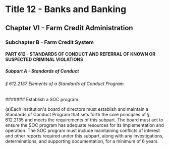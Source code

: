 
# Title 12 - Banks and Banking
## Chapter VI - Farm Credit Administration
### Subchapter B - Farm Credit System
#### PART 612 - STANDARDS OF CONDUCT AND REFERRAL OF KNOWN OR SUSPECTED CRIMINAL VIOLATIONS
##### Subpart A - Standards of Conduct
###### § 612.2137 Elements of a Standards of Conduct Program.
####### Establish a SOC program.

(a)Each institution's board of directors must establish and maintain a Standards of Conduct Program that sets forth the core principles of § 612.2135 and meets the requirements of this subpart. The board must act to ensure the SOC program has adequate resources for its implementation and operation. The SOC program must include maintaining conflicts of interest and other reports required under this subpart, along with any investigations, determinations, and supporting documentation, for a minimum of 6 years.
